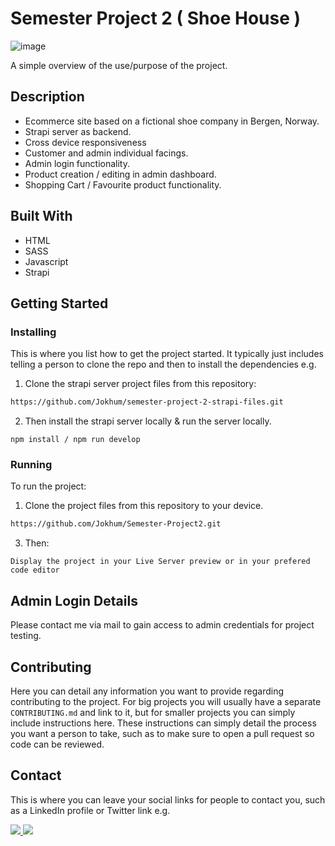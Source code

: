 # Semester Project 2 ( Shoe House )

![image](https://github.com/Jokhum/pwportfolio/blob/6abede14040ab4b345e784a279f832828069906c/images/logos/ShoeHouse.jpg)

A simple overview of the use/purpose of the project.

## Description

- Ecommerce site based on a fictional shoe company in Bergen, Norway.
- Strapi server as backend.
- Cross device responsiveness
- Customer and admin individual facings.
- Admin login functionality.
- Product creation / editing in admin dashboard.
- Shopping Cart / Favourite product functionality.

## Built With

- HTML
- SASS
- Javascript
- Strapi

## Getting Started

### Installing

This is where you list how to get the project started. It typically just includes telling a person to clone the repo and then to install the dependencies e.g.

1. Clone the strapi server project files from this repository:

```bash
https://github.com/Jokhum/semester-project-2-strapi-files.git
```

2. Then install the strapi server locally & run the server locally.

```npm install / npm run develop```

  

### Running

To run the project:

1. Clone the project files from this repository to your device.

```bash
https://github.com/Jokhum/Semester-Project2.git
```

3. Then:

```Display the project in your Live Server preview or in your prefered code editor```

## Admin Login Details

Please contact me via mail to gain access to admin credentials for project testing.

## Contributing

Here you can detail any information you want to provide regarding contributing to the project. For big projects you will usually have a separate `CONTRIBUTING.md` and link to it, but for smaller projects you can simply include instructions here. These instructions can simply detail the process you want a person to take, such as to make sure to open a pull request so code can be reviewed.

## Contact

This is where you can leave your social links for people to contact you, such as a LinkedIn profile or Twitter link e.g.

<a href="https://www.linkedin.com/in/pwerven/" target="_blank">
  <img src=https://img.shields.io/badge/linkedin-%230077B5.svg?style=for-the-badge&logo=linkedin&logoColor=white />
</a>
<a href="mailto:p_werven@gmail.com" target="_blank">
  <img src=https://img.shields.io/badge/Gmail-D14836?style=for-the-badge&logo=gmail&logoColor=white />
</a>
